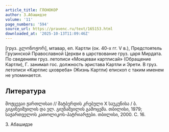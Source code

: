 ```yaml
---
article_title: ГЛОНОКОР
author: З.Абашидзе
volume: '11'
page_numbers: '594'
source_url: https://pravenc.ru/text/165153.html
downloaded_at: '2025-10-13T11:09:46Z'
---
```


[груз. გლონოჟორ], мтавар, еп. Картли (ок. 40-х гг. V в.), Предстоятель Грузинской Православной Церкви в царствование груз. царя Мирдата. По сведениям груз. летописи «Мокцеваи картлисай» (Обращение Картли), Г. занимал гос. должность эристава Картли и Эрети. В груз. летописи «Картлис цховреба» (Жизнь Картли) епископ с таким именем не упоминается.

## Литература

მოჟცევაი ჟართლისაი // შატბერდის კრებული X საუკუნისა / ბ. გიგინეიშვილის და ელ. გიუნაშვილის გამოცემა. თბილისი, 
1979; საჟართველოს კათოლიკოს-პატრიარჟები. თბილისი, 2000. С. 16.

З.  Абашидзе
